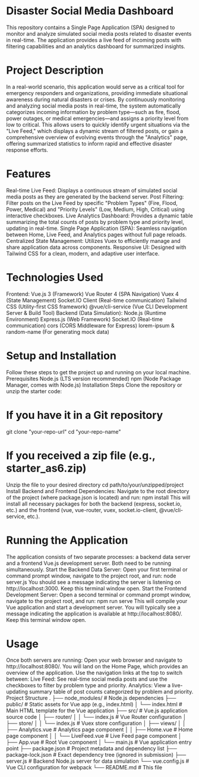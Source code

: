 # Disaster Social Media Dashboard
This repository contains a Single Page Application (SPA) designed to monitor and analyze simulated social media posts related to disaster events in real-time. The application provides a live feed of incoming posts with filtering capabilities and an analytics dashboard for summarized insights.
# Project Description
In a real-world scenario, this application would serve as a critical tool for emergency responders and organizations, providing immediate situational awareness during natural disasters or crises. By continuously monitoring and analyzing social media posts in real-time, the system automatically categorizes incoming information by problem type—such as fire, flood, power outages, or medical emergencies—and assigns a priority level from low to critical. This allows users to quickly identify urgent situations via the "Live Feed," which displays a dynamic stream of filtered posts, or gain a comprehensive overview of evolving events through the "Analytics" page, offering summarized statistics to inform rapid and effective disaster response efforts.
# Features
Real-time Live Feed: Displays a continuous stream of simulated social media posts as they are generated by the backend server.
Post Filtering: Filter posts on the Live Feed by specific "Problem Types" (Fire, Flood, Power, Medical) and "Priority Levels" (Low, Medium, High, Critical) using interactive checkboxes.
Live Analytics Dashboard: Provides a dynamic table summarizing the total counts of posts by problem type and priority level, updating in real-time.
Single Page Application (SPA): Seamless navigation between Home, Live Feed, and Analytics pages without full page reloads.
Centralized State Management: Utilizes Vuex to efficiently manage and share application data across components.
Responsive UI: Designed with Tailwind CSS for a clean, modern, and adaptive user interface.
# Technologies Used
Frontend:
Vue.js 3 (Framework)
Vue Router 4 (SPA Navigation)
Vuex 4 (State Management)
Socket.IO Client (Real-time communication)
Tailwind CSS (Utility-first CSS framework)
@vue/cli-service (Vue CLI Development Server & Build Tool)
Backend (Data Simulation):
Node.js (Runtime Environment)
Express.js (Web Framework)
Socket.IO (Real-time communication)
cors (CORS Middleware for Express)
lorem-ipsum & random-name (For generating mock data)
# Setup and Installation
Follow these steps to get the project up and running on your local machine.
Prerequisites
Node.js (LTS version recommended)
npm (Node Package Manager, comes with Node.js)
Installation Steps
Clone the repository or unzip the starter code:
# If you have it in a Git repository
  git clone "your-repo-url"
  cd "your-repo-name"
# If you received a zip file (e.g., starter_as6.zip)
Unzip the file to your desired directory
  cd path/to/your/unzipped/project
Install Backend and Frontend Dependencies:
Navigate to the root directory of the project (where package.json is located) and run:
npm install
This will install all necessary packages for both the backend (express, socket.io, etc.) and the frontend (vue, vue-router, vuex, socket.io-client, @vue/cli-service, etc.).
# Running the Application
The application consists of two separate processes: a backend data server and a frontend Vue.js development server. Both need to be running simultaneously.
Start the Backend Data Server:
Open your first terminal or command prompt window, navigate to the project root, and run:
	node server.js
You should see a message indicating the server is listening on http://localhost:3000. Keep this terminal window open.
Start the Frontend Development Server:
Open a second terminal or command prompt window, navigate to the project root, and run:
	npm run serve
This will compile your Vue application and start a development server. You will typically see a message indicating the application is available at http://localhost:8080/. Keep this terminal window open.
# Usage
Once both servers are running:
Open your web browser and navigate to http://localhost:8080/.
You will land on the Home Page, which provides an overview of the application.
Use the navigation links at the top to switch between:
Live Feed: See real-time social media posts and use the checkboxes to filter by problem type and priority.
Analytics: View a live-updating summary table of post counts categorized by problem and priority.
Project Structure
.
├── node_modules/         # Node.js dependencies 
├── public/               # Static assets for Vue app (e.g., index.html)
│   └── index.html        # Main HTML template for the Vue application
├── src/                  # Vue.js application source code
│   ├── router/
│   │   └── index.js      # Vue Router configuration
│   ├── store/
│   │   └── index.js      # Vuex store configuration
│   ├── views/
│   │   ├── Analytics.vue # Analytics page component
│   │   ├── Home.vue      # Home page component
│   │   └── LiveFeed.vue  # Live Feed page component
│   ├── App.vue           # Root Vue component
│   └── main.js           # Vue application entry point
├── package.json          # Project metadata and dependency list
├── package-lock.json     # Exact dependency tree (ignored in submission)
├── server.js             # Backend Node.js server for data simulation
└── vue.config.js         # Vue CLI configuration for webpack
└── README.md             # This file
